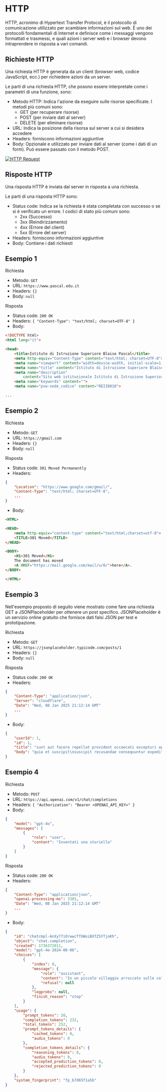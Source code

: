 # HTTP

HTTP, acronimo di Hypertext Transfer Protocol, è il protocollo di comunicazione utilizzato per scambiare informazioni sul web. È uno dei protocolli fondamentali di Internet e definisce come i messaggi vengono formattati e trasmessi, e quali azioni i server web e i browser devono intraprendere in risposta a vari comandi.

## Richieste HTTP

Una richiesta HTTP è generata da un client (browser web, codice JavaScript, ecc.) per richiedere azioni da un server.

Le parti di una richiesta HTTP, che posono essere interpretate come i parametri di una funzione, sono:

- Metodo HTTP: Indica l'azione da eseguire sulle risorse specificate. I metodi più comuni sono:
  - GET (per recuperare risorse)
  - POST (per inviare dati al server)
  - DELETE (per eliminare risorse)
- URL: Indica la posizione della risorsa sul server a cui si desidera accedere
- Headers: forniscono informazioni aggiuntive
- Body: Opzionale e utilizzato per inviare dati al server (come i dati di un form). Può essere passato con il metodo POST.

[![HTTP Request](http.png)](http.png)

## Risposte HTTP

Una risposta HTTP è inviata dal server in risposta a una richiesta.

Le parti di una risposta HTTP sono:

- Status code: Indica se la richiesta è stata completata con successo o se si è verificato un errore. I codici di stato più comuni sono:
  - 2xx (Successo)
  - 3xx (Reindirizzamento)
  - 4xx (Errore del client)
  - 5xx (Errore del server)
- Headers: forniscono informazioni aggiuntive
- Body: Contiene i dati richiesti
  
## Esempio 1

Richiesta

- Metodo: `GET`
- URL: `https://www.pascal.edu.it`
- Headers: `{}`
- Body: `null`

Risposta

- Status code: `200 OK`
- Headers: `{ "Content-Type": "text/html; charset=UTF-8" }`
- Body:

```html
<!DOCTYPE html>
<html lang="it">

<head>
    <title>Istituto di Istruzione Superiore Blaise Pascal</title>
    <meta http-equiv="Content-Type" content="text/html; charset=UTF-8">
    <meta name="viewport" content="width=device-width, initial-scale=1, shrink-to-fit=no">
    <meta name="title" content="Istituto di Istruzione Superiore Blaise Pascal">
    <meta name="description"
        content="Sito web istituzionale Istituto di Istruzione Superiore Blaise Pascal - Via Makallè 12 - 42124 Reggio Emilia">
    <meta name="keywords" content="">
    <meta name="pvw-sede_codice" content="REII0010">

...
```

## Esempio 2

Richiesta

- Metodo: `GET`
- URL: `https://gmail.com`
- Headers: `{}`
- Body: `null`

Risposta

- Status code: `301 Moved Permanently`
- Headers:

```json
{ 
    "Location": "https://www.google.com/gmail/",
    "Content-Type": "text/html; charset=UTF-8",
    ...
}
```

- Body:

```html
<HTML>

<HEAD>
    <meta http-equiv="content-type" content="text/html;charset=utf-8">
    <TITLE>301 Moved</TITLE>
</HEAD>

<BODY>
    <H1>301 Moved</H1>
    The document has moved
    <A HREF="https://mail.google.com/mail/u/0/">here</A>.
</BODY>

</HTML>
```

## Esempio 3

Nell'esempio proposto di seguito viene mostrato come fare una richiesta GET a JSONPlaceholder per ottenere un post specifico. JSONPlaceholder è un servizio online gratuito che fornisce dati falsi JSON per test e prototipazione.

Richiesta

- Metodo: `GET`
- URL: `https://jsonplaceholder.typicode.com/posts/1`
- Headers: `{}`
- Body: `null`

Risposta

- Status code: `200 OK`
- Headers:

```json
{
    "Content-Type": "application/json",
    "Server": "cloudflare",
    "Date": "Wed, 08 Jan 2025 21:12:14 GMT"
    ...
}
```

- Body:

```json
{
    "userId": 1,
    "id": 1,
    "title": "sunt aut facere repellat provident occaecati excepturi optio reprehenderit",
    "body": "quia et suscipit\nsuscipit recusandae consequuntur expedita et cum\nreprehenderit molestiae ut ut quas totam\nnostrum rerum est autem sunt rem eveniet architecto"
}
```

## Esempio 4

Richiesta

- Metodo: `POST`
- URL: `https://api.openai.com/v1/chat/completions`
- Headers: `{ "Authorization": "Bearer <OPENAI_API_KEY>" }`
- Body:

```json
{
    "model": "gpt-4o",
    "messages": [
        {
            "role": "user",
            "content": "Inventati una storiella"
        }
    ]
}
```

Risposta

- Status code: `200 OK`
- Headers:

```json
{
    "Content-Type": "application/json",
    "openai-processing-ms": 3385,
    "Date": "Wed, 08 Jan 2025 21:12:14 GMT"
    ...
}
```

- Body:

```json
{
    "id": "chatcmpl-AnXy77iOrwwcTfUWoiBXTZSYTjoKh",
    "object": "chat.completion",
    "created": 1736372011,
    "model": "gpt-4o-2024-08-06",
    "choices": [
        {
            "index": 0,
            "message": {
                "role": "assistant",
                "content": "In un piccolo villaggio arroccato sulle colline umbre, viveva un giovane contadino di nome Luca, noto per il suo talento nel coltivare zucche gigantesche. Ogni anno, con l'avvicinarsi dell'autunno, il villaggio si riuniva per la Festa della Zucca, ...",
                "refusal": null
            },
            "logprobs": null,
            "finish_reason": "stop"
        }
    ],
    "usage": {
        "prompt_tokens": 20,
        "completion_tokens": 232,
        "total_tokens": 252,
        "prompt_tokens_details": {
            "cached_tokens": 0,
            "audio_tokens": 0
        },
        "completion_tokens_details": {
            "reasoning_tokens": 0,
            "audio_tokens": 0,
            "accepted_prediction_tokens": 0,
            "rejected_prediction_tokens": 0
        }
    },
    "system_fingerprint": "fp_b7d65f1a5b"
}
```
